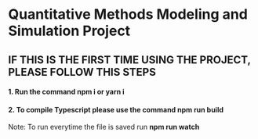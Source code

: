 # Quantitative Methods Modeling and Simulation Project

## IF THIS IS THE FIRST TIME USING THE PROJECT, PLEASE FOLLOW THIS STEPS

#### 1. Run the command **npm i** or **yarn i**
#### 2. To compile Typescript please use the command **npm run build**
Note: To run everytime the file is saved run **npm run watch**
